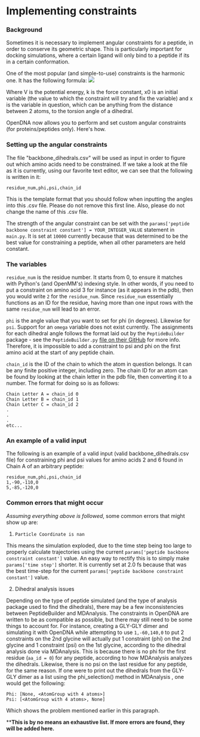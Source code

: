 # Implementing constraints
### Background

Sometimes it is necessary to implement angular constraints for a peptide, in order to conserve its geometric shape. 
This is particularly important for docking simulations, where a certain ligand will only bind to a peptide if its in a certain conformation.

One of the most popular (and simple-to-use) constraints is the harmonic one. It has the following formula:
<img src="https://latex.codecogs.com/png.latex?%5Cbg_white%20V(x)=0.5k(x-x_0)^2 " />

Where V is the potential energy, k is the force constant, x0 is an initial variable (the value to which the constraint will try and fix the variable) 
and x is the variable in question, which can be anything from the distance between 2 atoms, to the torsion angle of a dihedral. 

OpenDNA now allows you to perform and set custom angular constraints (for proteins/peptides only). Here's how.

### Setting up the angular constraints

The file "backbone_dihedrals.csv" will be used as input in order to figure out which amino acids need to be constrained.
If we take a look at the file as it is currently, using our favorite text editor, we can see that the following is written in it:

```
residue_num,phi,psi,chain_id
```

This is the template format that you should follow when inputting the angles into this .csv file.
Please do not remove this first line. Also, please do not change the name of this .csv file.

The strength of the angular constraint can be set with the ```params['peptide backbone constraint constant'] = YOUR_INTEGER_VALUE``` statement in ```main.py```.
It is set at ```10000``` currently because that was determined to be the best value for constraining a peptide, when all other parameters are held constant.

### The variables
```residue_num``` is the residue number. It starts from 0, to ensure it matches with Python's (and OpenMM's) indexing style. 
In other words, if you need to put a constraint on amino acid 3 for instance (as it appears in the pdb), then you would write ```2``` for the ```residue_num```.
Since ```residue_num``` essentially functions as an ID for the residue, having more than one input rows with the same ```residue_num``` will lead to an error.

```phi``` is the angle value that you want to set for phi (in degrees). Likewise for ```psi```. 
Support for an ```omega``` variable does not exist currently. The assignments for each dihedral angle follows the format laid out by the ```PeptideBuilder``` package - see the ```PeptideBuilder.py``` [file on their GitHub](https://github.com/clauswilke/PeptideBuilder/blob/6d38a167b9992c27adc86f64370f7083303ce877/PeptideBuilder/PeptideBuilder.py) for more info.
Therefore, it is impossible to add a constraint to psi and phi on the first amino acid at the start of any peptide chain. 

```chain_id``` is the ID of the chain to which the atom in question belongs. It can be any finite positive integer, including zero. 
The chain ID for an atom can be found by looking at the chain letter in the pdb file, then converting it to a number. The format for doing so is as follows:

```
Chain Letter A = chain_id 0
Chain Letter B = chain_id 1
Chain Letter C = chain_id 2
.
.
.
etc...
```

### An example of a valid input
The following is an example of a valid input (valid backbone_dihedrals.csv file) for constraining phi and psi values for amino acids 2 and 6 found in Chain A of an arbitrary peptide:
```
residue_num,phi,psi,chain_id
1,-90,-110,0
5,-85,-120,0
```

### Common errors that might occur
*Assuming everything above is followed*, some common errors that might show up are:

1. ```Particle Coordinate is nan```

This means the simulation exploded, due to the time step being too large to properly calculate trajectories using the current
```params['peptide backbone constraint constant']``` value. An easy way to rectify this is to simply make ```params['time step']``` shorter.
It is currently set at 2.0 fs because that was the best time-step for the current ```params['peptide backbone constraint constant']``` value.

2. Dihedral analysis issues

Depending on the type of peptide simulated (and the type of analysis package used to find the dihedrals), there may be a few inconsistencies between
PeptideBuilder and MDAnalysis. The constraints in OpenDNA are written to be as compatible as possible, but there may still need to be some things to account for.
For instance, creating a GLY-GLY dimer and simulating it with OpenDNA while attempting to use ```1,-60,140,0``` to put 2 constraints on the 2nd glycine will actually put 1 constraint (phi) on the 2nd glycine and 1 constraint (psi) on the 1st glycine, according to the dihedral analysis done via MDAnalysis. 
This is because there is no phi for the first residue (```aa_id = 0```) for any peptide, 
according to how MDAnalysis analyzes the dihedrals. Likewise, there is no psi on the last residue for any peptide, for the same reason. 
If one were to print out the dihedrals from the GLY-GLY dimer as a list using the phi_selection() method in MDAnalysis , one would get the following:
```
Phi: [None, <AtomGroup with 4 atoms>]
Psi: [<AtomGroup with 4 atoms>, None]
```
Which shows the problem mentioned earlier in this paragraph.

****This is by no means an exhaustive list. If more errors are found, they will be added here.**
